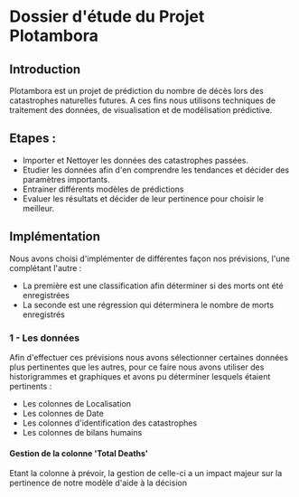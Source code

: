 # Dossier d'étude du Projet Plotambora 

## Introduction 

Plotambora est un projet de prédiction du nombre de décès lors des catastrophes naturelles futures. A ces fins nous utilisons techniques de traitement des données, de visualisation et de modélisation prédictive.

## Etapes : 

- Importer et Nettoyer les données des catastrophes passées.
- Etudier les données afin d'en comprendre les tendances et décider des paramètres importants.
- Entrainer différents modèles de prédictions 
- Evaluer les résultats et décider de leur pertinence pour choisir le meilleur. 

## Implémentation 

Nous avons choisi d'implémenter de différentes façon nos prévisions, l'une complétant l'autre : 
- La première est une classification afin déterminer si des morts ont été enregistrées 
- La seconde est une régression qui déterminera le nombre de morts enregistrés 

### 1 - Les données 

Afin d'effectuer ces prévisions nous avons sélectionner certaines données plus pertinentes que les autres, pour ce faire nous avons utiliser des historigrammes et graphiques et avons pu déterminer lesquels étaient pertinents : 
- Les colonnes de Localisation
- Les colonnes de Date 
- Les colonnes d'identification des catastrophes 
- Les colonnes de bilans humains 

#### Gestion de la colonne 'Total Deaths' 

Etant la colonne à prévoir, la gestion de celle-ci a un impact majeur sur la pertinence de notre modèle d'aide à la décision
